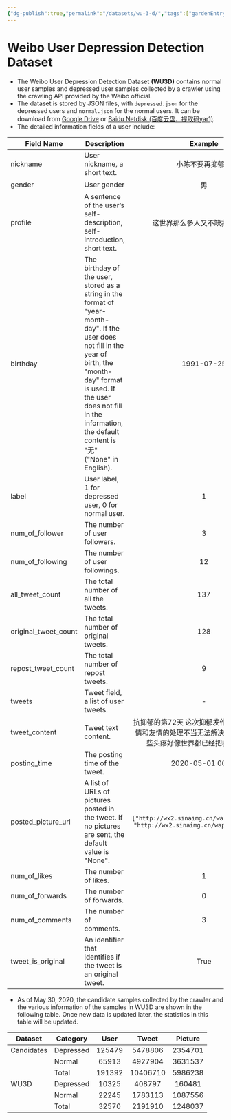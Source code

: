 ```yaml
---
{"dg-publish":true,"permalink":"/datasets/wu-3-d/","tags":["gardenEntry"]}
---
```



# Weibo User Depression Detection Dataset

- The Weibo User Depression Detection Dataset **(WU3D)** contains normal user samples and depressed user samples collected by a crawler using the crawling API provided by the Weibo official.
- The dataset is stored by JSON files, with `depressed.json` for the depressed users and `normal.json` for the normal users. It can be download from [Google Drive](https://drive.google.com/file/d/1nzURaI60wF2s4P9-G2JDowirrx0VBelE/view?usp=sharing) or [Baidu Netdisk (百度云盘，提取码yar1)](https://pan.baidu.com/s/10xItuplkTNMmJdOEGBiXPw).
- The detailed information fields of a user include:

|Field Name|Description|Example|
|---|---|:-:|
|nickname|User nickname, a short text.|小陈不要再抑郁了|
|gender|User gender|男|
|profile|A sentence of the user’s self-description, self-introduction, short text.|这世界那么多人又不缺我一个活着|
|birthday|The birthday of the user, stored as a string in the format of "year-month-day". If the user does not fill in the year of birth, the "month-day" format is used. If the user does not fill in the information, the default content is "无" ("None" in English).|1991-07-25|
|label|User label, 1 for depressed user, 0 for normal user.|1|
|num_of_follower|The number of user followers.|3|
|num_of_following|The number of user followings.|12|
|all_tweet_count|The total number of all the tweets.|137|
|original_tweet_count|The total number of original tweets.|128|
|repost_tweet_count|The total number of repost tweets.|9|
|tweets|Tweet field, a list of user tweets.|-|
|tweet_content|Tweet text content.|抗抑郁的第72天 这次抑郁发作的起因是因为感情和友情的处理不当无法解决这些问题的我有些头疼好像世界都已经把我抛弃了... :(|
|posting_time|The posting time of the tweet.|2020-05-01 00:32|
|posted_picture_url|A list of URLs of pictures posted in the tweet. If no pictures are sent, the default value is "None".|`["http://wx2.sinaimg.cn/wap180/xxxx.jpg", "http://wx2.sinaimg.cn/wap180/yyyy.jpg"]`|
|num_of_likes|The number of likes.|1|
|num_of_forwards|The number of forwards.|0|
|num_of_comments|The number of comments.|3|
|tweet_is_original|An identifier that identifies if the tweet is an original tweet.|True|

- As of May 30, 2020, the candidate samples collected by the crawler and the various information of the samples in WU3D are shown in the following table. Once new data is updated later, the statistics in this table will be updated.

|Dataset|Category|User|Tweet|Picture|
|---|---|:-:|:-:|:-:|
|Candidates|Depressed|125479|5478806|2354701|
||Normal|65913|4927904|3631537|
||Total|191392|10406710|5986238|
|WU3D|Depressed|10325|408797|160481|
||Normal|22245|1783113|1087556|
||Total|32570|2191910|1248037|

